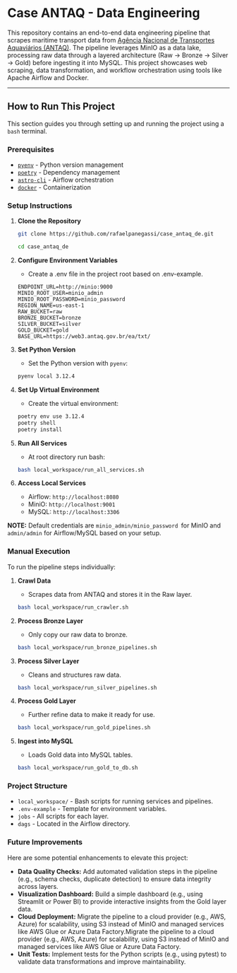 # Case ANTAQ - Data Engineering

This repository contains an end-to-end data engineering pipeline that scrapes maritime transport data from [Agência Nacional de Transportes Aquaviários (ANTAQ)](https://web3.antaq.gov.br/ea/sense/download.html#pt). The pipeline leverages MinIO as a data lake, processing raw data through a layered architecture (Raw → Bronze → Silver → Gold) before ingesting it into MySQL. This project showcases web scraping, data transformation, and workflow orchestration using tools like Apache Airflow and Docker.

---

## How to Run This Project

This section guides you through setting up and running the project using a `bash` terminal.

### Prerequisites
- [`pyenv`](https://github.com/pyenv/pyenv) - Python version management
- [`poetry`](https://python-poetry.org/) - Dependency management
- [`astro-cli`](https://www.astronomer.io/docs/astro/cli/overview/) - Airflow orchestration
- [`docker`](https://www.docker.com/) - Containerization

### Setup Instructions

1. **Clone the Repository**

    ```bash
    git clone https://github.com/rafaelpanegassi/case_antaq_de.git
    ```

    ```bash
    cd case_antaq_de
    ```

2. **Configure Environment Variables**

    - Create a .env file in the project root based on .env-example.
    ```
    ENDPOINT_URL=http://minio:9000
    MINIO_ROOT_USER=minio_admin
    MINIO_ROOT_PASSWORD=minio_password
    REGION_NAME=us-east-1
    RAW_BUCKET=raw
    BRONZE_BUCKET=bronze
    SILVER_BUCKET=silver
    GOLD_BUCKET=gold
    BASE_URL=https://web3.antaq.gov.br/ea/txt/
    ```

3. **Set Python Version**

    - Set the Python version with `pyenv`:
    ```bash
    pyenv local 3.12.4
    ```

4. **Set Up Virtual Environment**

    - Create the virtual environment:
    ```bash
    poetry env use 3.12.4
    poetry shell
    poetry install
    ```
5. **Run All Services**

    - At root directory run bash:
    ```bash
    bash local_workspace/run_all_services.sh
    ```

6. **Access Local Services**
    - Airflow: `http://localhost:8080`
    - MiniO:   `http://localhost:9001`
    - MySQL:   `http://localhost:3306`

**NOTE:** Default credentials are `minio_admin/minio_password `for MinIO and `admin/admin` for Airflow/MySQL based on your setup.

### Manual Execution

To run the pipeline steps individually:

1. **Crawl Data**

    - Scrapes data from ANTAQ and stores it in the Raw layer.

    ```bash
    bash local_workspace/run_crawler.sh
    ```
2. **Process Bronze Layer**

    - Only copy our raw data to bronze.

    ```bash
    bash local_workspace/run_bronze_pipelines.sh
    ```

3. **Process Silver Layer**

    - Cleans and structures raw data.

    ```bash
    bash local_workspace/run_silver_pipelines.sh
    ```

4. **Process Gold Layer**

    - Further refine data to make it ready for use.

    ```bash
    bash local_workspace/run_gold_pipelines.sh
    ```

5. **Ingest into MySQL**

    - Loads Gold data into MySQL tables.

    ```bash
    bash local_workspace/run_gold_to_db.sh
    ```

### Project Structure
- `local_workspace/` - Bash scripts for running services and pipelines.
- `.env-example` - Template for environment variables.
- `jobs` - All scripts for each layer.
- `dags` - Located in the Airflow directory.

### Future Improvements

Here are some potential enhancements to elevate this project:

- **Data Quality Checks:** Add automated validation steps in the pipeline (e.g., schema checks, duplicate detection) to ensure data integrity across layers.
- **Visualization Dashboard:** Build a simple dashboard (e.g., using Streamlit or Power BI) to provide interactive insights from the Gold layer data.
- **Cloud Deployment:** Migrate the pipeline to a cloud provider (e.g., AWS, Azure) for scalability, using S3 instead of MinIO and managed services like AWS Glue or Azure Data Factory.Migrate the pipeline to a cloud provider (e.g., AWS, Azure) for scalability, using S3 instead of MinIO and managed services like AWS Glue or Azure Data Factory.
- **Unit Tests:** Implement tests for the Python scripts (e.g., using pytest) to validate data transformations and improve maintainability.
